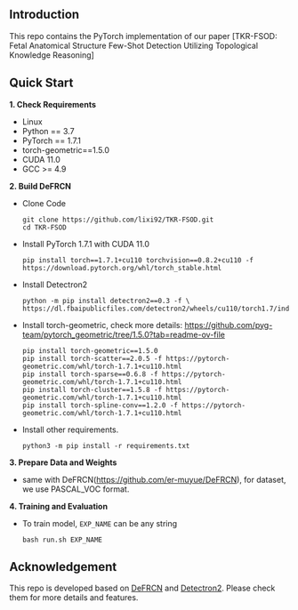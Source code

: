 ## Introduction

This repo contains the PyTorch implementation of our paper
[TKR-FSOD: Fetal Anatomical Structure Few-Shot Detection Utilizing Topological Knowledge Reasoning]

## Quick Start

**1. Check Requirements**
* Linux
* Python == 3.7
* PyTorch == 1.7.1
* torch-geometric==1.5.0
* CUDA 11.0
* GCC >= 4.9

**2. Build DeFRCN**
* Clone Code
  ```angular2html
  git clone https://github.com/lixi92/TKR-FSOD.git
  cd TKR-FSOD
  ```

* Install PyTorch 1.7.1 with CUDA 11.0 
  ```shell
  pip install torch==1.7.1+cu110 torchvision==0.8.2+cu110 -f https://download.pytorch.org/whl/torch_stable.html
  ```
  
* Install Detectron2
  ```angular2html
  python -m pip install detectron2==0.3 -f \
  https://dl.fbaipublicfiles.com/detectron2/wheels/cu110/torch1.7/index.html
  ```

* Install torch-geometric, check more details: https://github.com/pyg-team/pytorch_geometric/tree/1.5.0?tab=readme-ov-file
  ```angular2html
  pip install torch-geometric==1.5.0
  pip install torch-scatter==2.0.5 -f https://pytorch-geometric.com/whl/torch-1.7.1+cu110.html
  pip install torch-sparse==0.6.8 -f https://pytorch-geometric.com/whl/torch-1.7.1+cu110.html
  pip install torch-cluster==1.5.8 -f https://pytorch-geometric.com/whl/torch-1.7.1+cu110.html
  pip install torch-spline-conv==1.2.0 -f https://pytorch-geometric.com/whl/torch-1.7.1+cu110.html
  ```

* Install other requirements. 
  ```angular2html
  python3 -m pip install -r requirements.txt
  ```

**3. Prepare Data and Weights**
* same with DeFRCN(https://github.com/er-muyue/DeFRCN), for dataset, we use PASCAL_VOC format.

**4. Training and Evaluation**

* To train model, `EXP_NAME` can be any string
  ```angular2html
  bash run.sh EXP_NAME
  ```

## Acknowledgement
This repo is developed based on [DeFRCN](https://github.com/er-muyue/DeFRCN) and [Detectron2](https://github.com/facebookresearch/detectron2). Please check them for more details and features.


